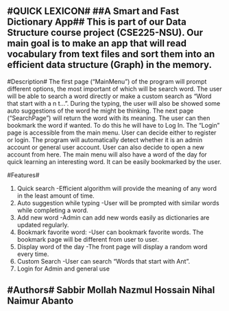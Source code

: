 #QUICK LEXICON#
##A Smart and Fast Dictionary App##
This is part of our Data Structure course project (CSE225-NSU).
Our main goal is to make an app that will read vocabulary from text files and sort them into an efficient data structure (Graph) in the memory.
---

#Description#
The first page (“MainMenu”) of the program will prompt different options, the most important of which will be search word. The user will be able to search a word directly or make a custom search as “Word that start with a n t…”. During the typing, the user will also be showed some auto suggestions of the word he might be thinking.
The next page (“SearchPage”) will return the word with its meaning. The user can then bookmark the word if wanted. To do this he will have to Log In.
The “Login” page is accessible from the main menu. User can decide either to register or login. The program will automatically detect whether it is an admin account or general user account. User can also decide to open a new account from here.
The main menu will also have a word of the day for quick learning an interesting word. It can be easily bookmarked by the user.

#Features#
1.	Quick search
-Efficient algorithm will provide the meaning of any word in the least amount of time.
2.	Auto suggestion while typing
-User will be prompted with similar words while completing a word.
3.	Add new word
-Admin can add new words easily as dictionaries are updated regularly.
4.	Bookmark favorite word:
-User can bookmark favorite words. The bookmark page will be different from user to user.
5.	Display word of the day
-The front page will display a random word every time.
6.	Custom Search 
-User can search “Words that start with Ant”.
7.	Login for Admin and general use

#Authors#
Sabbir Mollah
Nazmul Hossain Nihal
Naimur Abanto
---